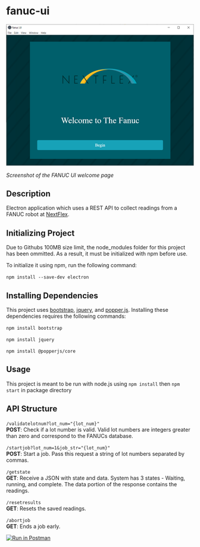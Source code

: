 # fanuc-ui

![fanuc ui](./img/fanuc_ui.png)

_Screenshot of the FANUC UI welcome page_

## Description

Electron application which uses a REST API to collect readings from a FANUC robot at [NextFlex](https://www.nextflex.us/).

## Initializing Project

Due to Githubs 100MB size limit, the node_modules folder for this project has been ommitted.
As a result, it must be initialized with npm before use.

To initialize it using npm, run the following command:

`npm install --save-dev electron`

## Installing Dependencies

This project uses [bootstrap](https://getbootstrap.com/), [jquery](https://jquery.com/), and [popper.js](https://popper.js.org/). Installing these dependencies requires the following commands:

`npm install bootstrap`

`npm install jquery`

`npm install @popperjs/core`

## Usage

This project is meant to be run with node.js using `npm install` then `npm start` in package directory

## API Structure

`/validatelotnum?lot_num="{lot_num}"` \
**POST**: Check if a lot number is valid. Valid lot numbers are integers greater than zero and correspond to the FANUCs database.

`/startjob?lot_num=1&job_str="{lot_num}"` \
**POST**: Start a job. Pass this request a string of lot numbers separated by commas.

`/getstate` \
**GET**: Receive a JSON with state and data. System has 3 states - Waiting, running, and complete. The data portion of the response contains the readings.

`/resetresults` \
**GET**: Resets the saved readings.

`/abortjob` \
**GET**: Ends a job early.

[![Run in Postman](https://run.pstmn.io/button.svg)](https://app.getpostman.com/run-collection/a532935c49c0154e6b0b)
